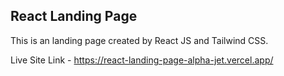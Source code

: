 ## React Landing Page

This is an landing page created by React JS and Tailwind CSS.

Live Site Link - https://react-landing-page-alpha-jet.vercel.app/